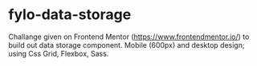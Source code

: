 # fylo-data-storage

Challange given on Frontend Mentor (https://www.frontendmentor.io/) to build out data storage component. Mobile (600px) and desktop design; using Css Grid, Flexbox, Sass.
